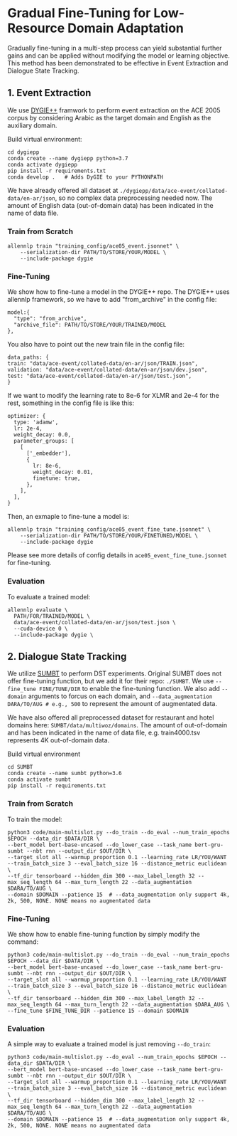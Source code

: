 # Gradual Fine-Tuning for Low-Resource Domain Adaptation
Gradually  fine-tuning  in  a  multi-step  process  can  yield  substantial further gains and can be applied without modifying the model or learning objective. This method has been demonstrated to be effective in Event Extraction and Dialogue State Tracking.

## 1. Event Extraction

We use [DYGIE++](https://github.com/dwadden/dygiepp) framwork to perform event extraction on the ACE 2005 corpus by considering Arabic as the target domain and English as the auxiliary domain.

Build virtual environment:
```
cd dygiepp
conda create --name dygiepp python=3.7
conda activate dygiepp
pip install -r requirements.txt
conda develop .   # Adds DyGIE to your PYTHONPATH
```

We have already offered all dataset at `./dygiepp/data/ace-event/collated-data/en-ar/json`, so no complex data preprocessing needed now. The amount of English data (out-of-domain data) has been indicated in the name of data file.

### Train from Scratch
```
allennlp train "training_config/ace05_event.jsonnet" \
    --serialization-dir PATH/TO/STORE/YOUR/MODEL \
    --include-package dygie 
```

### Fine-Tuning
We show how to fine-tune a model in the DYGIE++ repo.
The DYGIE++ uses allennlp framework, so we have to add "from_archive" in the config file:
```
model:{
  "type": "from_archive",
  "archive_file": PATH/TO/STORE/YOUR/TRAINED/MODEL
},
```
You also have to point out the new train file in the config file:
```
data_paths: {
train: "data/ace-event/collated-data/en-ar/json/TRAIN.json",
validation: "data/ace-event/collated-data/en-ar/json/dev.json",
test: "data/ace-event/collated-data/en-ar/json/test.json",
}
```
If we want to modify the learning rate to 8e-6 for XLMR and 2e-4 for the rest, something in the config file is like this:
```
optimizer: {
  type: 'adamw',
  lr: 2e-4,
  weight_decay: 0.0,
  parameter_groups: [
    [
      ['_embedder'],
      {
        lr: 8e-6,
        weight_decay: 0.01,
        finetune: true,
      },
    ],
  ],
}
```

Then, an exmaple to fine-tune a model is:
```
allennlp train "training_config/ace05_event_fine_tune.jsonnet" \
    --serialization-dir PATH/TO/STORE/YOUR/FINETUNED/MODEL \
    --include-package dygie 
```
Please see more details of config details  in `ace05_event_fine_tune.jsonnet` for fine-tuning.
### Evaluation
To evaluate a trained model:
```
allennlp evaluate \
  PATH/FOR/TRAINED/MODEL \
  data/ace-event/collated-data/en-ar/json/test.json \
  --cuda-device 0 \
  --include-package dygie \
```

## 2. Dialogue State Tracking
We utilize [SUMBT](https://github.com/SKTBrain/SUMBT) to perform DST experiments. Original SUMBT does not offer fine-tuning function, but we add it for their repo: `./SUMBT`. We use `--fine_tune FINE/TUNE/DIR` to enable the fine-tuning function. We also add `--domain` arguments to forcus on each domain, and `--data_augmentation DARA/TO/AUG # e.g., 500` to represent the amount of augmentated data. 

We have also offered all preprocessed dataset for restaurant and hotel domains here: `SUMBT/data/multiwoz/domains`. The amount of out-of-domain and has been indicated in the name of data file, e.g. train4000.tsv represents 4K out-of-domain data.

Build virtual environment
```
cd SUMBT
conda create --name sumbt python=3.6
conda activate sumbt
pip install -r requirements.txt
```

### Train from Scratch
To train the model:
```
python3 code/main-multislot.py --do_train --do_eval --num_train_epochs $EPOCH --data_dir $DATA/DIR \
--bert_model bert-base-uncased --do_lower_case --task_name bert-gru-sumbt --nbt rnn --output_dir $OUT/DIR \
--target_slot all --warmup_proportion 0.1 --learning_rate LR/YOU/WANT --train_batch_size 3 --eval_batch_size 16 --distance_metric euclidean \
--tf_dir tensorboard --hidden_dim 300 --max_label_length 32 --max_seq_length 64 --max_turn_length 22 --data_augmentation $DARA/TO/AUG \
--domain $DOMAIN --patience 15  # --data_augmentation only support 4k, 2k, 500, NONE. NONE means no augmentated data
```

### Fine-Tuning
We show how to enable fine-tuning function by simply modify the command:
```
python3 code/main-multislot.py --do_train --do_eval --num_train_epochs $EPOCH --data_dir $DATA/DIR \
--bert_model bert-base-uncased --do_lower_case --task_name bert-gru-sumbt --nbt rnn --output_dir $OUT/DIR \
--target_slot all --warmup_proportion 0.1 --learning_rate LR/YOU/WANT --train_batch_size 3 --eval_batch_size 16 --distance_metric euclidean \
--tf_dir tensorboard --hidden_dim 300 --max_label_length 32 --max_seq_length 64 --max_turn_length 22 --data_augmentation $DARA_AUG \
--fine_tune $FINE_TUNE_DIR --patience 15 --domain $DOMAIN
```
### Evaluation
A simple way to evaluate a trained model is just removing `--do_train`:
```
python3 code/main-multislot.py --do_eval --num_train_epochs $EPOCH --data_dir $DATA/DIR \
--bert_model bert-base-uncased --do_lower_case --task_name bert-gru-sumbt --nbt rnn --output_dir $OUT/DIR \
--target_slot all --warmup_proportion 0.1 --learning_rate LR/YOU/WANT --train_batch_size 3 --eval_batch_size 16 --distance_metric euclidean \
--tf_dir tensorboard --hidden_dim 300 --max_label_length 32 --max_seq_length 64 --max_turn_length 22 --data_augmentation $DARA/TO/AUG \
--domain $DOMAIN --patience 15  # --data_augmentation only support 4k, 2k, 500, NONE. NONE means no augmentated data
```

